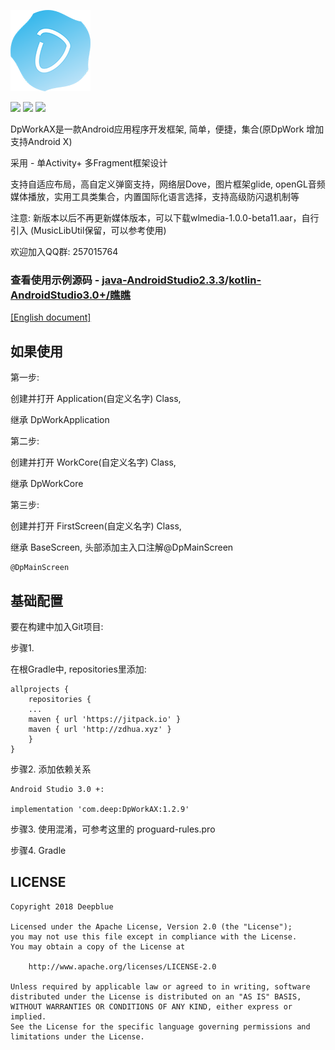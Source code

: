![Image text](https://raw.githubusercontent.com/Deepblue1996/DpWorkAX/master/ic_logo.png)

<a href="http://developer.android.com/index.html"><img src="https://img.shields.io/badge/platform-android-green.svg"></a>
[![](https://jitpack.io/v/Deepblue1996/Bun.svg)](https://jitpack.io/#Deepblue1996/Bun)
<a href="https://www.apache.org/licenses/LICENSE-2.0"><img src="https://img.shields.io/badge/license-apache-green.svg"></a>

DpWorkAX是一款Android应用程序开发框架, 简单，便捷，集合(原DpWork 增加支持Android X)

采用 - 单Activity+ 多Fragment框架设计

支持自适应布局，高自定义弹窗支持，网络层Dove，图片框架glide,
openGL音频媒体播放，实用工具类集合，内置国际化语言选择，支持高级防闪退机制等

注意: 新版本以后不再更新媒体版本，可以下载wlmedia-1.0.0-beta11.aar，自行引入 (MusicLibUtil保留，可以参考使用)

欢迎加入QQ群: 257015764

### 查看使用示例源码 - <a href="https://github.com/Deepblue1996/DpWorkDemo">java-AndroidStudio2.3.3</a>/<a href="https://github.com/Deepblue1996/QiaoQiao">kotlin-AndroidStudio3.0+/瞧瞧</a>

[[English document]](https://github.com/Deepblue1996/DpWorkAX/blob/master/README.md)

## 如果使用

第一步:

创建并打开 Application(自定义名字) Class,

继承 DpWorkApplication

第二步:

创建并打开 WorkCore(自定义名字) Class,

继承 DpWorkCore

第三步:

创建并打开 FirstScreen(自定义名字) Class,

继承 BaseScreen, 头部添加主入口注解@DpMainScreen

<pre><code>@DpMainScreen
</code></pre>

## 基础配置

要在构建中加入Git项目:

步骤1.

在根Gradle中, repositories里添加:

	allprojects {
	    repositories {
		...
		maven { url 'https://jitpack.io' }
		maven { url 'http://zdhua.xyz' }
	    }
	}
步骤2. 添加依赖关系

	Android Studio 3.0 +:

    implementation 'com.deep:DpWorkAX:1.2.9'

步骤3. 使用混淆，可参考这里的 proguard-rules.pro

步骤4. Gradle

## LICENSE

<pre><code>Copyright 2018 Deepblue

Licensed under the Apache License, Version 2.0 (the "License");
you may not use this file except in compliance with the License.
You may obtain a copy of the License at

    http://www.apache.org/licenses/LICENSE-2.0

Unless required by applicable law or agreed to in writing, software
distributed under the License is distributed on an "AS IS" BASIS,
WITHOUT WARRANTIES OR CONDITIONS OF ANY KIND, either express or implied.
See the License for the specific language governing permissions and
limitations under the License.
</code></pre>

